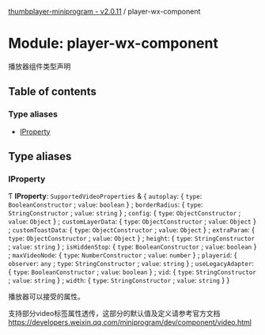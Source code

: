 [thumbplayer-miniprogram - v2.0.11](../README.md) / player-wx-component

# Module: player-wx-component

播放器组件类型声明

## Table of contents

### Type aliases

- [IProperty](player_wx_component.md#iproperty)

## Type aliases

### IProperty

Ƭ **IProperty**: `SupportedVideoProperties` & { `autoplay`: { `type`: `BooleanConstructor` ; `value`: `boolean`  } ; `borderRadius`: { `type`: `StringConstructor` ; `value`: `string`  } ; `config`: { `type`: `ObjectConstructor` ; `value`: `Object`  } ; `customLayerData`: { `type`: `ObjectConstructor` ; `value`: `Object`  } ; `customToastData`: { `type`: `ObjectConstructor` ; `value`: `Object`  } ; `extraParam`: { `type`: `ObjectConstructor` ; `value`: `Object`  } ; `height`: { `type`: `StringConstructor` ; `value`: `string`  } ; `isHiddenStop`: { `type`: `BooleanConstructor` ; `value`: `boolean`  } ; `maxVideoNode`: { `type`: `NumberConstructor` ; `value`: `number`  } ; `playerid`: { `observer`: `any` ; `type`: `StringConstructor` ; `value`: `string`  } ; `useLegacyAdapter`: { `type`: `BooleanConstructor` ; `value`: `boolean`  } ; `vid`: { `type`: `StringConstructor` ; `value`: `string`  } ; `width`: { `type`: `StringConstructor` ; `value`: `string`  }  }

播放器可以接受的属性。

支持部分video标签属性透传，这部分的默认值及定义请参考官方文档 https://developers.weixin.qq.com/miniprogram/dev/component/video.html
